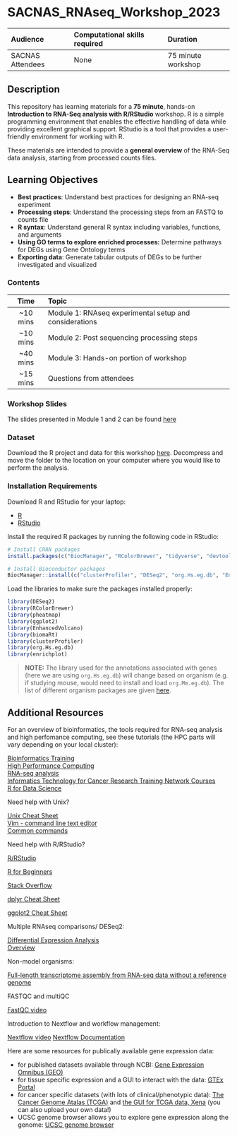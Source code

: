 # SACNAS_RNAseq_Workshop_2023

| Audience | Computational skills required | Duration |
:----------|:----------|:----------|
| SACNAS Attendees | None | 75 minute workshop |

## Description 
This repository has learning materials for a **75 minute**, hands-on **Introduction to RNA-Seq analysis with R/RStudio** workshop. R is a simple programming environment that enables the effective handling of data while providing excellent graphical support. RStudio is a tool that provides a user-friendly environment for working with R. 

These materials are intended to provide a **general overview** of the RNA-Seq data analysis, starting from processed counts files.  

## Learning Objectives 

* **Best practices**: Understand best practices for designing an RNA-seq experiment 
* **Processing steps**: Understand the processing steps from an FASTQ to counts file 
* **R syntax**: Understand general R syntax including variables, functions, and arguments
*  **Using GO terms to explore enriched processes:** Determine pathways for DEGs using Gene Ontology terms
* **Exporting data**: Generate tabular outputs of DEGs to be further investigated and visualized 

### Contents

| Time |  Topic  |  
|:-----------:|:----------| 
| ~10 mins| Module 1: RNAseq experimental setup and considerations| 
| ~10 mins| Module 2: Post sequencing processing steps | 
| ~40 mins | Module 3: Hands-on portion of workshop |
|~15 mins | Questions from attendees | 

### Workshop Slides 

The slides presented in Module 1 and 2 can be found [here](lecture/SACNAS_102023.pdf)

### Dataset

Download the R project and data for this workshop [here](https://github.com/PRodriguez19/SACNAS_RNAseq_Workshop_2023/blob/main/data/SACNAS-RNAseq-Workshop-2023.zip?raw=true). Decompress and move the folder to the location on your computer where you would like to perform the analysis.

### Installation Requirements

Download R and RStudio for your laptop:

 - [R](http://lib.stat.cmu.edu/R/CRAN/) 
 - [RStudio](https://www.rstudio.com/products/rstudio/download/#download)
 
Install the required R packages by running the following code in RStudio:

```r
# Install CRAN packages
install.packages(c("BiocManager", "RColorBrewer", "tidyverse", "devtools", "pheatmap",  ))

# Install Bioconductor packages
BiocManager::install(c("clusterProfiler", "DESeq2", "org.Hs.eg.db", "EnhancedVolcano", "biomaRt", "enrichplot"))
```

Load the libraries to make sure the packages installed properly:

```r
library(DESeq2) 
library(RColorBrewer)
library(pheatmap)
library(ggplot2)
library(EnhancedVolcano)
library(biomaRt)
library(clusterProfiler)
library(org.Hs.eg.db)
library(enrichplot)
```

> **NOTE:** The library used for the annotations associated with genes (here we are using `org.Hs.eg.db`) will change based on organism (e.g. if studying mouse, would need to install and load `org.Mm.eg.db`). The list of different organism packages are given [here](https://github.com/hbctraining/Training-modules/raw/master/DGE-functional-analysis/img/available_annotations.png).


## Additional Resources

For an overview of bioinformatics, the tools required for RNA-seq analysis and high perfomance computing, see these tutorials (the HPC parts will vary depending on your local cluster):  

[Bioinformatics Training](https://hbctraining.github.io/main/)  
[High Performance Computing](https://jhudatascience.org/Computing_for_Cancer_Informatics/)  
[RNA-seq analysis](https://hbctraining.github.io/Intro-to-rnaseq-hpc-salmon-flipped/schedule/links-to-lessons.html)  
[Informatics Technology for Cancer Research Training Network Courses](https://www.itcrtraining.org/resources/courses)  
[R for Data Science](https://r4ds.had.co.nz/introduction.html)  

Need help with Unix?  

[Unix Cheat Sheet](https://www.stationx.net/unix-commands-cheat-sheet/)  
[Vim - command line text editor](https://vim.rtorr.com/)  
[Common commands](https://www.thegeekstuff.com/2010/11/50-linux-commands/)  

Need help with R/RStudio?  

[R/RStudio](https://hbctraining.github.io/Intro-to-R-flipped/schedules/links-to-lessons.html)

[R for Beginners](https://education.rstudio.com/learn/beginner/) 

[Stack Overflow](https://stackoverflow.com/)

[dplyr Cheat Sheet](https://www.rstudio.com/wp-content/uploads/2015/02/data-wrangling-cheatsheet.pdf)

[ggplot2 Cheat Sheet](https://www.maths.usyd.edu.au/u/UG/SM/STAT3022/r/current/Misc/data-visualization-2.1.pdf)

Multiple RNAseq comparisons/ DESeq2:  

[Differential Expression Analysis](https://combine-australia.github.io/RNAseq-R/06-rnaseq-day1.html)  
[Overview](https://hbctraining.github.io/DGE_workshop/lessons/01_DGE_setup_and_overview.html#:~:text=The%20goal%20of%20differential%20expression%20analysis%20is%20to%20determine%2C%20for,observed%20within%20groups%20(replicates).)  

Non-model organisms:  

[Full-length transcriptome assembly from RNA-seq data without a reference genome](https://www.nature.com/articles/nbt.1883)  

FASTQC and multiQC  

[FastQC video](https://www.youtube.com/watch?v=bz93ReOv87Y)

Introduction to Nextflow and workflow management:  

[Nextflow video](https://www.youtube.com/watch?v=wbtMbJTo1xo)
[Nextflow Documentation](https://www.nextflow.io/docs/latest/getstarted.html)

Here are some resources for publically available gene expression data:  

+ for published datasets available through NCBI: [Gene Expression Omnibus (GEO)](https://www.ncbi.nlm.nih.gov/gds/)
+ for tissue specific expression and a GUI to interact with the data: [GTEx Portal](https://gtexportal.org/home/)
+ for cancer specific datasets (with lots of clinical/phenotypic data): [The Cancer Genome Atalas (TCGA)](https://portal.gdc.cancer.gov/exploration?filters=%7B%22op%22%3A%22and%22%2C%22content%22%3A%5B%7B%22op%22%3A%22in%22%2C%22content%22%3A%7B%22field%22%3A%22cases.project.program.name%22%2C%22value%22%3A%5B%22TCGA%22%5D%7D%7D%5D%7D) and [the GUI for TCGA data, Xena](https://xena.ucsc.edu/) (you can also upload your own data!)
+ UCSC genome browser allows you to explore gene expression along the genome: [UCSC genome browser](https://genome.ucsc.edu/cgi-bin/hgTracks?db=hg38&lastVirtModeType=default&lastVirtModeExtraState=&virtModeType=default&virtMode=0&nonVirtPosition=&position=chr19:20362090-20371940&hgsid=1712548524_ClekHC2SfK9XMjfyzkayZRNPV8ck)
